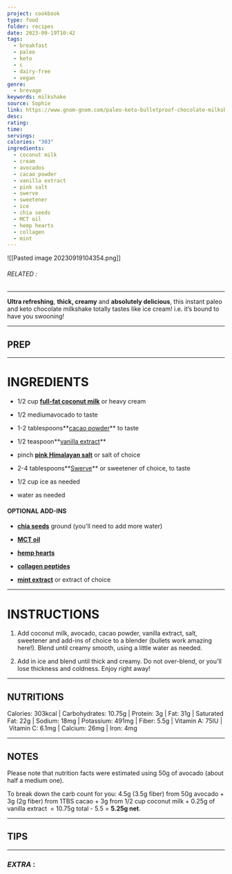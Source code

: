 ```yaml
---
project: cookbook
type: food
folder: recipes
date: 2023-09-19T10:42
tags:
  - breakfast
  - paleo
  - keto
  - c
  - dairy-free
  - vegan
genre:
  - brevage
keywords: milkshake
source: Sophie
link: https://www.gnom-gnom.com/paleo-keto-bulletproof-chocolate-milkshake/
desc: 
rating: 
time: 
servings: 
calories: "303"
ingredients:
  - coconut milk
  - cream
  - avocados
  - cacao powder
  - vanilla extract
  - pink salt
  - swerve
  - sweetener
  - ice
  - chia seeds
  - MCT oil
  - hemp hearts
  - collagen
  - mint
---
```


![[Pasted image 20230919104354.png]]
###### *RELATED* : 
---
 **Ultra refreshing**, **thick, creamy** and **absolutely delicious**, this instant paleo and keto chocolate milkshake totally tastes like ice cream! i.e. it’s bound to have you swooning!

---
## PREP



---
# INGREDIENTS

- 1/2 cup **[full-fat coconut milk](https://amzn.to/2IG1URJ)** or heavy cream 
    
- 1/2 mediumavocado to taste
    
- 1-2 tablespoons**[cacao powder](https://amzn.to/2HdHKi2)** to taste 
    
- 1/2 teaspoon**[vanilla extract](http://amzn.to/2gVTsV4)**
    
- pinch **[pink Himalayan salt](https://amzn.to/2Hc0jmy)** or salt of choice
    
- 2-4 tablespoons**[Swerve](http://amzn.to/2x1a1qg)** or sweetener of choice, to taste
    
- 1/2 cup ice as needed
    
- water as needed
    
#### OPTIONAL ADD-INS

- **[chia seeds](https://amzn.to/2JkYgNE)** ground (you'll need to add more water)
    
- **[MCT oil](https://amzn.to/2HdHAaq)**
    
- **[hemp hearts](https://amzn.to/2H1tCdV)**
    
- **[collagen peptides](https://amzn.to/2IsXzAQ)**
    
- **[mint extract](http://amzn.to/2p6tT4v)** or extract of choice

---
# INSTRUCTIONS

1. Add coconut milk, avocado, cacao powder, vanilla extract, salt, sweetener and add-ins of choice to a blender (bullets work amazing here!). Blend until creamy smooth, using a little water as needed.  
    
2. Add in ice and blend until thick and creamy. Do not over-blend, or you'll lose thickness and coldness. Enjoy right away!

---
## NUTRITIONS

Calories: 303kcal | Carbohydrates: 10.75g | Protein: 3g | Fat: 31g | Saturated Fat: 22g | Sodium: 18mg | Potassium: 491mg | Fiber: 5.5g | Vitamin A: 75IU | Vitamin C: 6.1mg | Calcium: 26mg | Iron: 4mg

---
## NOTES

Please note that nutrition facts were estimated using 50g of avocado (about half a medium one).

To break down the carb count for you: 4.5g (3.5g fiber) from 50g avocado + 3g (2g fiber) from 1TBS cacao + 3g from 1/2 cup coconut milk + 0.25g of vanilla extract  = 10.75g total - 5.5 = **5.25g net**.

---
## TIPS



---
### *EXTRA* :



